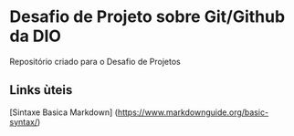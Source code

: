 # Desafio de Projeto sobre Git/Github da DIO
Repositório criado para o Desafio de Projetos 

## Links ùteis
[Sintaxe Basica Markdown] (https://www.markdownguide.org/basic-syntax/)
